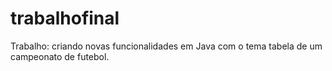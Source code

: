 # trabalhofinal
Trabalho: criando novas funcionalidades em Java com o tema tabela de um campeonato de futebol.
